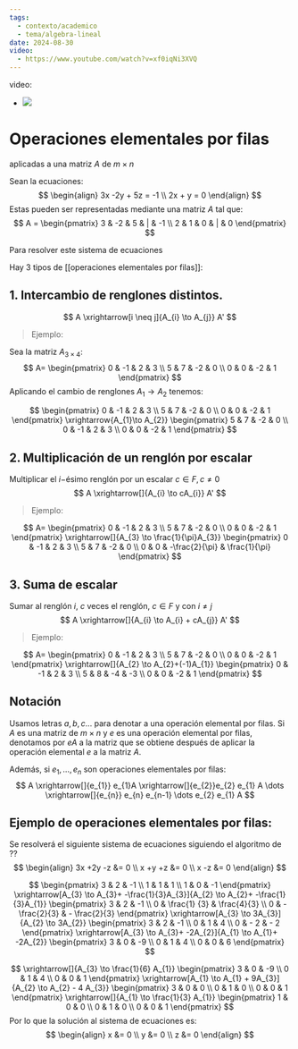 ```yaml
---
tags:
  - contexto/academico
  - tema/algebra-lineal
date: 2024-08-30
video:
  - https://www.youtube.com/watch?v=xf0iqNi3XVQ
---
```


video:
  - ![](https://www.youtube.com/watch?v=xf0iqNi3XVQ)


# Operaciones elementales por filas 
aplicadas a una matriz $A$ de $m \times n$

Sean la ecuaciones:
$$
\begin{align}
3x -2y + 5z = -1 \\
2x + y = 0
\end{align}
$$
Estas pueden ser representadas mediante una matriz $A$ tal que:
$$
A = \begin{pmatrix}
3 & -2 & 5 & | & -1 \\
2 & 1 & 0 & | & 0
\end{pmatrix}
$$

Para resolver este sistema de ecuaciones


Hay 3 tipos de [[operaciones elementales por filas]]:


## 1. Intercambio de renglones distintos. 
$$
A \xrightarrow[i \neq j]{A_{i} \to A_{j}} A'
$$

> Ejemplo:

Sea la matriz $A_{3 \times 4}$:
$$
A= \begin{pmatrix}
0 & -1 & 2 & 3  \\
5 & 7 & -2 & 0  \\
0 & 0 & -2 & 1
\end{pmatrix}
$$
Aplicando el cambio de renglones $A_{1} \to A_{2}$ tenemos:

$$
\begin{pmatrix}
0 & -1 & 2 & 3  \\
5 & 7 & -2 & 0  \\
0 & 0 & -2 & 1
\end{pmatrix} 
\xrightarrow{A_{1}\to A_{2}} 
\begin{pmatrix}
5 & 7 & -2 & 0  \\
0 & -1 & 2 & 3  \\
0 & 0 & -2 & 1
\end{pmatrix}
$$


## 2. Multiplicación de un renglón por escalar

Multiplicar el $i-$ésimo renglón por un escalar $c \in F, c \neq 0$
$$
A \xrightarrow[]{A_{i} \to cA_{i}} A'
$$

> Ejemplo:

$$
A= \begin{pmatrix}
0 & -1 & 2 & 3  \\
5 & 7 & -2 & 0  \\
0 & 0 & -2 & 1
\end{pmatrix}
\xrightarrow[]{A_{3} \to \frac{1}{\pi}A_{3}}
\begin{pmatrix}
0 & -1 & 2 & 3  \\
5 & 7 & -2 & 0  \\
0 & 0 & -\frac{2}{\pi} & \frac{1}{\pi}
\end{pmatrix}
$$

## 3. Suma de escalar

Sumar al renglón $i$, $c$ veces el renglón, $c \in F$ y con $i \neq j$
$$
A \xrightarrow[]{A_{i} \to A_{i} + cA_{j}} A'
$$

> Ejemplo:

$$
A= \begin{pmatrix}
0 & -1 & 2 & 3  \\
5 & 7 & -2 & 0  \\
0 & 0 & -2 & 1
\end{pmatrix}
\xrightarrow[]{A_{2} \to A_{2}+(-1)A_{1}}
\begin{pmatrix}
0 & -1 & 2 & 3  \\
5 & 8 & -4 & -3  \\
0 & 0 & -2 & 1
\end{pmatrix}
$$


## Notación

Usamos letras $a,b,c \dots$ para denotar a una operación elemental por filas.
Si $A$ es una matriz de $m \times n$ y $e$ es una operación elemental por filas, denotamos por $eA$ a la matriz que se obtiene después de aplicar la operación elemental $e$ a la matriz $A$.

Además, si $e_{1}, \dots,e_{n}$ son operaciones elementales por filas:
$$
A \xrightarrow[]{e_{1}} e_{1}A \xrightarrow[]{e_{2}}e_{2} e_{1} A \dots \xrightarrow[]{e_{n}} e_{n} e_{n-1} \dots e_{2} e_{1} A
$$

## Ejemplo de operaciones elementales por filas:

Se resolverá el siguiente sistema de ecuaciones siguiendo el algoritmo de ?? 
$$
\begin{align}
3x +2y -z &= 0 \\
x +y +z &= 0 \\
x -z &= 0
\end{align}
$$

$$
\begin{pmatrix}
3 & 2 & -1 \\
1 & 1 & 1 \\
1 & 0 & -1
\end{pmatrix}
\xrightarrow[A_{3} \to A_{3}+ -\frac{1}{3}A_{3}]{A_{2} \to A_{2}+ -\frac{1}{3}A_{1}}
\begin{pmatrix}
3 & 2 & -1 \\
0 & \frac{1} {3} & \frac{4}{3} \\
0 & - \frac{2}{3} & - \frac{2}{3}
\end{pmatrix}
\xrightarrow[A_{3} \to 3A_{3}]{A_{2} \to 3A_{2}}
\begin{pmatrix}
3 & 2 & -1 \\
0 & 1 & 4 \\
0 & - 2 & - 2
\end{pmatrix}
\xrightarrow[A_{3} \to A_{3}+ -2A_{2}]{A_{1} \to A_{1}+ -2A_{2}}
\begin{pmatrix}
3 & 0 & -9 \\
0 & 1 & 4 \\
0 & 0 & 6
\end{pmatrix}
$$

$$
\xrightarrow[]{A_{3} \to \frac{1}{6} A_{1}}
\begin{pmatrix}
3 & 0 & -9 \\
0 & 1 & 4 \\
0 & 0 & 1
\end{pmatrix}
\xrightarrow[A_{1} \to A_{1} + 9A_{3}]{A_{2} \to A_{2} - 4 A_{3}}
\begin{pmatrix}
3 & 0 & 0 \\
0 & 1 & 0 \\
0 & 0 & 1
\end{pmatrix}
\xrightarrow[]{A_{1} \to \frac{1}{3} A_{1}}
\begin{pmatrix}
1 & 0 & 0 \\
0 & 1 & 0 \\
0 & 0 & 1
\end{pmatrix}
$$
Por lo que la solución al sistema de ecuaciones es:
$$
\begin{align}
x &= 0 \\
y &= 0 \\
z &= 0
\end{align}
$$

